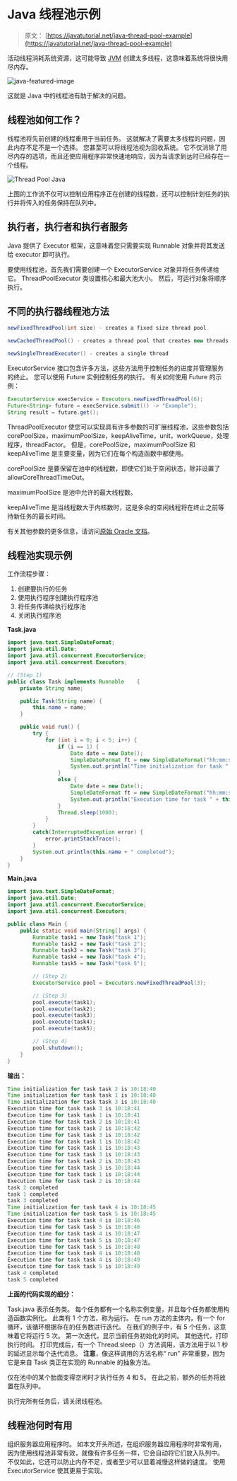 # Java 线程池示例

> 原文： [https://javatutorial.net/java-thread-pool-example](https://javatutorial.net/java-thread-pool-example)

活动线程消耗系统资源，这可能导致 [JVM](https://javatutorial.net/jvm-explained) 创建太多线程，这意味着系统将很快用尽内存。

![java-featured-image](img/e0db051dedc1179e7424b6d998a6a772.jpg)

这就是 Java 中的线程池有助于解决的问题。

## 线程池如何工作？

线程池将先前创建的线程重用于当前任务。 这就解决了需要太多线程的问题，因此内存不足不是一个选择。 您甚至可以将线程池​​视为回收系统。 它不仅消除了用尽内存的选项，而且还使应用程序非常快速地响应，因为当请求到达时已经存在一个线程。

![Thread Pool Java](img/e7019d791aa166123238503013c7229c.jpg)

上图的工作流不仅可以控制应用程序正在创建的线程数，还可以控制计划任务的执行并将传入的任务保持在队列中。

## 执行者，执行者和执行者服务

Java 提供了 Executor 框架，这意味着您只需要实现 Runnable 对象并将其发送给 executor 即可执行。

要使用线程池，首先我们需要创建一个 ExecutorService 对象并将任务传递给它。 ThreadPoolExecutor 类设置核心和最大池大小。 然后，可运行对象将顺序执行。

## 不同的执行器线程池方法

```java
newFixedThreadPool(int size) - creates a fixed size thread pool

newCachedThreadPool() - creates a thread pool that creates new threads if needed but will also use previous threads if they are available

newSingleThreadExecutor() - creates a single thread
```

ExecutorService 接口包含许多方法，这些方法用于控制任务的进度并管理服务的终止。 您可以使用 Future 实例控制任务的执行。 有关如何使用 Future 的示例：

```java
ExecutorService execService = Executors.newFixedThreadPool(6);
Future<String> future = execService.submit(() -> "Example");
String result = future.get();
```

ThreadPoolExecutor 使您可以实现具有许多参数的可扩展线程池，这些参数包括 corePoolSize，maximumPoolSize，keepAliveTime，unit，workQueue，处理程序，threadFactor。 但是，corePoolSize，maximumPoolSize 和 keepAliveTime 是主要变量，因为它们在每个构造函数中都使用。

corePoolSize 是要保留在池中的线​​程数，即使它们处于空闲状态，除非设置了 allowCoreThreadTimeOut。

maximumPoolSize 是池中允许的最大线程数。

keepAliveTime 是当线程数大于内核数时，这是多余的空闲线程将在终止之前等待新任务的最长时间。

有关其他参数的更多信息，请访问[原始 Oracle 文档](https://docs.oracle.com/javase/7/docs/api/java/util/concurrent/ThreadPoolExecutor.html)。

## 线程池实现示例

工作流程步骤：

1.  创建要执行的任务
2.  使用执行程序创建执行程序池
3.  将任务传递给执行程序池
4.  关闭执行程序池

**Task.java**

```java
import java.text.SimpleDateFormat;  
import java.util.Date; 
import java.util.concurrent.ExecutorService; 
import java.util.concurrent.Executors; 

// (Step 1) 
public class Task implements Runnable    { 
    private String name; 

    public Task(String name) { 
        this.name = name; 
    } 

    public void run() { 
        try {
            for (int i = 0; i < 5; i++) { 
                if (i == 1) { 
                    Date date = new Date(); 
                    SimpleDateFormat ft = new SimpleDateFormat("hh:mm:ss"); 
                    System.out.println("Time initialization for task " + this.name + " is " + ft.format(date));    
                } 
                else { 
                    Date date = new Date(); 
                    SimpleDateFormat ft = new SimpleDateFormat("hh:mm:ss"); 
                    System.out.println("Execution time for task " + this.name + " is " + ft.format(date));    
                } 
                Thread.sleep(1000); 
            } 
        } 
        catch(InterruptedException error) { 
            error.printStackTrace(); 
        } 
        System.out.println(this.name + " completed"); 
    } 
} 

```

**Main.java**

```java
import java.text.SimpleDateFormat;  
import java.util.Date; 
import java.util.concurrent.ExecutorService; 
import java.util.concurrent.Executors; 

public class Main { 
    public static void main(String[] args) { 
        Runnable task1 = new Task("task 1"); 
        Runnable task2 = new Task("task 2"); 
        Runnable task3 = new Task("task 3"); 
        Runnable task4 = new Task("task 4"); 
        Runnable task5 = new Task("task 5");       

        // (Step 2) 
        ExecutorService pool = Executors.newFixedThreadPool(3);   

        // (Step 3) 
        pool.execute(task1); 
        pool.execute(task2); 
        pool.execute(task3); 
        pool.execute(task4); 
        pool.execute(task5);  

        // (Step 4) 
        pool.shutdown();     
    } 
} 

```

**输出：**

```java
Time initialization for task task 2 is 10:18:40
Time initialization for task task 1 is 10:18:40
Time initialization for task task 3 is 10:18:40
Execution time for task task 3 is 10:18:41
Execution time for task task 1 is 10:18:41
Execution time for task task 2 is 10:18:41
Execution time for task task 2 is 10:18:42
Execution time for task task 3 is 10:18:42
Execution time for task task 1 is 10:18:42
Execution time for task task 1 is 10:18:43
Execution time for task task 3 is 10:18:43
Execution time for task task 2 is 10:18:43
Execution time for task task 3 is 10:18:44
Execution time for task task 1 is 10:18:44
Execution time for task task 2 is 10:18:44
task 2 completed
task 1 completed
task 3 completed
Time initialization for task task 4 is 10:18:45
Time initialization for task task 5 is 10:18:45
Execution time for task task 4 is 10:18:46
Execution time for task task 5 is 10:18:46
Execution time for task task 4 is 10:18:47
Execution time for task task 5 is 10:18:47
Execution time for task task 5 is 10:18:48
Execution time for task task 4 is 10:18:48
Execution time for task task 4 is 10:18:49
Execution time for task task 5 is 10:18:49
task 4 completed
task 5 completed

```

**上面的代码实现的细分：**

Task.java 表示任务类。 每个任务都有一个名称实例变量，并且每个任务都使用构造函数实例化。 此类有 1 个方法，称为运行。 在 run 方法的主体内，有一个 for 循环，该循环根据存在的任务数进行迭代。 在我们的例子中，有 5 个任务，这意味着它将运行 5 次。 第一次迭代，显示当前任务初始化的时间。 其他迭代，打印执行时间。 打印完成后，有一个 Thread.sleep（）方法调用，该方法用于以 1 秒的延迟显示每个迭代消息。 **注意**，像这样调用的方法名称“ run” 非常重要，因为它是来自 Task 类正在实现的 Runnable 的抽象方法。

仅在池中的某个胎面变得空闲时才执行任务 4 和 5。 在此之前，额外的任务将放置在队列中。

执行完所有任务后，请关闭线程池。

## 线程池何时有用

组织服务器应用程序时。 如本文开头所述，在组织服务器应用程序时非常有用，因为使用线程池非常有效，就像有许多任务一样，它会自动将它们放入队列中。 不仅如此，它还可以防止内存不足，或者至少可以显着减慢这样做的速度。 使用 ExecutorService 使其更易于实现。